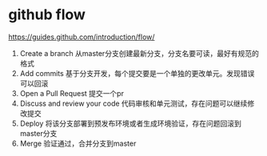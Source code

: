 # github flow
https://guides.github.com/introduction/flow/

1. Create a branch
   从master分支创建最新分支，分支名要可读，最好有规范的格式
2. Add commits
   基于分支开发，每个提交要是一个单独的更改单元。发现错误可以回滚
3. Open a Pull Request
   提交一个pr
4. Discuss and review your code
   代码审核和单元测试，存在问题可以继续修改提交
5. Deploy
   将该分支部署到预发布环境或者生成环境验证，存在问题回滚到master分支
6. Merge
   验证通过，合并分支到master
